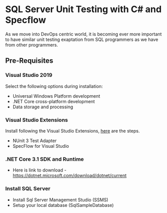 # SQL Server Unit Testing with C# and Specflow
As we move into DevOps centric world, it is becoming ever more important to have similar unit testing exaptation from SQL programmers as we have from other programmers.

## Pre-Requisites
### Visual Studio 2019
Select the following options during installation:
- Universal Windows Platform development
- .NET Core cross-platform development
- Data storage and processing

### Visual Studio Extensions
Install following the Visual Studio Extensions, [here](https://docs.microsoft.com/en-us/visualstudio/ide/finding-and-using-visual-studio-extensions?view=vs-2019#find-and-install-extensions) are the steps.
- NUnit 3 Test Adapter
- SpecFlow for Visual Studio

### .NET Core 3.1 SDK and Runtime
- Here is link to download - https://dotnet.microsoft.com/download/dotnet/current

### Install SQL Server
- Install Sql Server Management Studio (SSMS)
- Setup your local database (SqlSampleDatabase)